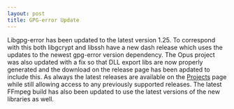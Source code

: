```yaml
---
layout: post
title: GPG-error Update
---
```


Libgpg-error has been updated to the latest version 1.25. To correspond with this both libgcrypt and libssh have a new dash release which uses the updates to the newest gpg-error version dependency. The Opus project was also updated with a fix so that DLL export libs are now properly generated and the download on the release page has been apdated to include this. As always the latest releases are available on the [Projects](/1-projects) page while still allowing access to any previously supported releases. The latest FFmpeg build has also been updated to use the latest versions of the new libraries as well.